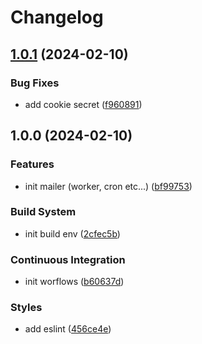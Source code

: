 # Changelog

## [1.0.1](https://github.com/Andesite-Lab/Mailer/compare/v1.0.0...v1.0.1) (2024-02-10)


### Bug Fixes

* add cookie secret ([f960891](https://github.com/Andesite-Lab/Mailer/commit/f96089184b6987cffad8748fed80cf8b387e3d94))

## 1.0.0 (2024-02-10)


### Features

* init mailer (worker, cron etc...) ([bf99753](https://github.com/Andesite-Lab/Mailer/commit/bf9975351a29f198d4478c554a8bb5103258eec0))


### Build System

* init build env ([2cfec5b](https://github.com/Andesite-Lab/Mailer/commit/2cfec5b0e4a31434afacf5416638cc085a5b3c26))


### Continuous Integration

* init worflows ([b60637d](https://github.com/Andesite-Lab/Mailer/commit/b60637de2b9ef30eb1a1c2571d889db6ee63b575))


### Styles

* add eslint ([456ce4e](https://github.com/Andesite-Lab/Mailer/commit/456ce4e0f36ae4a6a44db115804a49b351185235))
